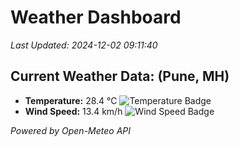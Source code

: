 
# Weather Dashboard

_Last Updated: 2024-12-02 09:11:40_

## Current Weather Data: (Pune, MH)
- **Temperature:** 28.4 °C ![Temperature Badge](https://img.shields.io/badge/Temperature-Medium%20Temp-green)
- **Wind Speed:** 13.4 km/h ![Wind Speed Badge](https://img.shields.io/badge/Wind%20Speed-Low%20Wind-blue)

*Powered by Open-Meteo API*
